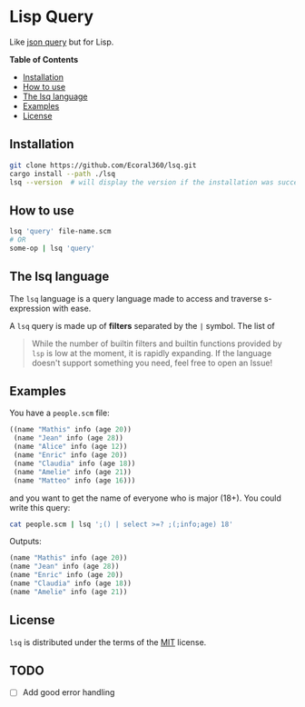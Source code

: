 # Lisp Query

Like [json query](https://github.com/jqlang/jq) but for Lisp.

**Table of Contents**

- [Installation](#installation)
- [How to use](#how-to-use)
- [The lsq language](#the-lsq-language)
- [Examples](#examples)
- [License](#license)

## Installation

```sh
git clone https://github.com/Ecoral360/lsq.git
cargo install --path ./lsq
lsq --version  # will display the version if the installation was successful
```

## How to use

```sh
lsq 'query' file-name.scm
# OR
some-op | lsq 'query'
```

## The lsq language

The `lsq` language is a query language made to access and traverse s-expression with
ease.

A `lsq` query is made up of **filters** separated by the `|` symbol. The list of

> While the number of builtin filters and builtin functions provided by `lsp` is low at the moment, it is rapidly expanding.
> If the language doesn't support something you need, feel free to open an Issue!

## Examples

You have a `people.scm` file:

```scm
((name "Mathis" info (age 20))
 (name "Jean" info (age 28))
 (name "Alice" info (age 12))
 (name "Enric" info (age 20))
 (name "Claudia" info (age 18))
 (name "Amelie" info (age 21))
 (name "Matteo" info (age 16)))
```

and you want to get the name of everyone who is major (18+). You could write this query:
```sh
cat people.scm | lsq ';() | select >=? ;(;info;age) 18'
```
Outputs:
```scm
(name "Mathis" info (age 20))
(name "Jean" info (age 28))
(name "Enric" info (age 20))
(name "Claudia" info (age 18))
(name "Amelie" info (age 21))
```

## License

`lsq` is distributed under the terms of the [MIT](https://spdx.org/licenses/MIT.html) license.

## TODO

- [ ] Add good error handling
